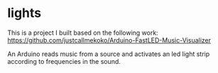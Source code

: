 # lights

This is a project I built based on the following work: 
https://github.com/justcallmekoko/Arduino-FastLED-Music-Visualizer

An Arduino reads music from a source and activates an led light strip according to frequencies in the sound.
